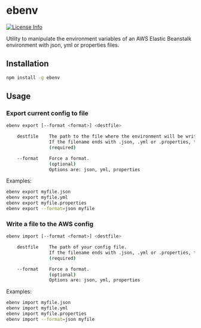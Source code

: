 # ebenv

[![License Info](http://img.shields.io/badge/license-The%20MIT%20License-brightgreen.svg)](https://github.com/vdurmont/ebenv/blob/master/LICENSE.md)

Utility to manipulate the environment variables of an AWS Elastic Beanstalk environment with json, yml or properties files.

## Installation

```bash
npm install -g ebenv
```

## Usage

### Export current config to file

```bash
ebenv export [--format <format>] <destfile>

    destfile    The path to the file where the environment will be written.
                If the filename ends with .json, .yml or .properties, the corresponding format will be used when writing the file.
                (required)

    --format    Force a format.
                (optional)
                Options are: json, yml, properties  
```

Examples:

```bash
ebenv export myfile.json
ebenv export myfile.yml
ebenv export myfile.properties
ebenv export --format=json myfile
```

### Write a file to the AWS config

```bash
ebenv import [--format <format>] <destfile>

    destfile    The path of your config file.
                If the filename ends with .json, .yml or .properties, the corresponding format will be used when reading the file.
                (required)

    --format    Force a format.
                (optional)
                Options are: json, yml, properties  
```

Examples:

```bash
ebenv import myfile.json
ebenv import myfile.yml
ebenv import myfile.properties
ebenv import --format=json myfile
```
